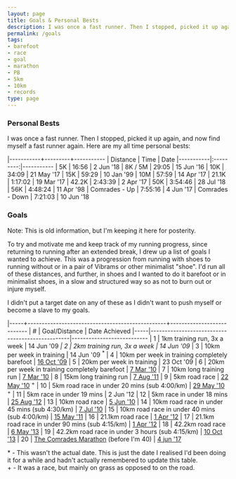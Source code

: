 ```yaml
---
layout: page
title: Goals & Personal Bests
description: I was once a fast runner. Then I stopped, picked it up again, and now find myself a fast runner again.  Here are my all time personal bests and the goals I set for my come-back.
permalink: /goals
tags:
- barefoot
- race
- goal
- marathon
- PB
- 5km
- 10km
- records
type: page
---
```


### Personal Bests

I was once a fast runner. Then I stopped, picked it up again, and now find myself a fast runner again.  Here are my all time personal bests:

|-----------+---------+-----------
| Distance  | Time    | Date
|-----------|:---------:|-----------
| 5K        | 16:56   | 2 Jun '18
| 8K / 5M   | 29:05   | 15 Jun '16
| 10K       | 34:09   | 21 May '17
| 15K       | 59:29   | 10 Jan '99
| 10M       | 57:59   | 14 Apr '17
| 21.1K     | 1:17:02 | 19 Mar '17
| 42.2K     | 2:43:39 | 2 Apr '17
| 50K       | 3:54:46 | 28 Jul '18
| 56K       | 4:48:24 | 11 Apr '98
| Comrades - Up  | 7:55:16 | 4 Jun '17
| Comrades - Down | 7:21:03 | 10 Jun '18

### Goals

Note: This is old information, but I'm keeping it here for posterity.

To try and motivate me and keep track of my running progress, since returning to running after an extended break, I drew up a list of goals I wanted to achieve.  This was a progression from running with shoes to running without or in a pair of Vibrams or other minimalist "shoe".  I'd run all of these distances, and further, in shoes and I wanted to do it barefoot or in minimalist shoes, in a slow and structured way so as not to burn out or injure myself.

I didn't put a target date on any of these as I didn't want to push myself or become a slave to my goals.

|-----+-------------------------------------------------+---------------------------
| #   | Goal/Distance                                   | Date Achieved
|-----|-------------------------------------------------|---------------------------
| 1   | 1km training run, 3x a week                     | 14 Jun '09 <sup>*</sup>
| 2   | 2km training run, 3x a week                     | 14 Jun '09 <sup>*</sup>
| 3   | 10km per week in training                       | 14 Jun '09 <sup>*</sup>
| 4   | 10km per week in training completely barefoot   | [16 Oct '09](/10km-in-a-week-barefoot-goal-ticked-off)
| 5   | 20km per week in training                       | 23 Oct '09
| 6   | 20km per week in training completely barefoot   | [7 Mar '10](/two-more-goals-can-be-ticked-off)
| 7   | 10km long training run                          | [7 Mar '10](/two-more-goals-can-be-ticked-off)
| 8   | 15km long training run                          | [7 Aug '11](/long-runs-are-back-and-theyre-good)
| 9   | 5km road race                                   | [22 May '10](/reading-parkrun-barefoot) <sup>+</sup>
| 10  | 5km road race in under 20 mins (sub 4:00/km)    | [29 May '10](/parkrun-two-and-a-pb-too) <sup>+</sup>
| 11  | 5km race in under 19 mins                       | 2 Jun '12
| 12  | 5km race in under 18 mins                       | [25 Aug '12](/back-in-sub-18min-5k-club)
| 13  | 10km road race                                  | [5 Jun '10](/yateley-10k-series-race-1-completed-barefoot)
| 14  | 10km road race in under 45 mins (sub 4:30/km)   | [7 Jul '10](/race-report-yateley-10k-series-2010-race-2)
| 15  | 10km road race in under 40 mins (sub 4:00/km)   | [15 May '11](/race-report-woodley-10k-2011)
| 16  | 21.1km road race                                | [1 Apr '12](/race-report-reading-half-marathon-2012)
| 17  | 21.1km road race in under 90 mins (sub 4:15/km) | [1 Apr '12](/race-report-reading-half-marathon-2012)
| 18  | 42.2km road race                                | [6 May '13](/it-wasnt-my-day-today)
| 19  | 42.2km road race in under 3 hours (sub 4:15/km) | [10 Oct '13](/race-report-abingdon-marathon-2013)
| 20  | [The Comrades Marathon](http://www.comrades.com/) (before I'm 40) | [4 jun '17](/race-report-comrades-2017-an-up-run)


\* - This wasn't the actual date.  This is just the date I realised I'd been doing it for a while and hadn't actually remembered to update this table.  
\+ - It was a race, but mainly on grass as opposed to on the road.
